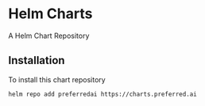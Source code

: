 # Helm Charts
A Helm Chart Repository

## Installation
To install this chart repository

```
helm repo add preferredai https://charts.preferred.ai
```
